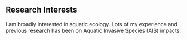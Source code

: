 

## Research Interests
I am broadly interested in aquatic ecology. Lots of my experience and previous research has been on Aquatic Invasive Species (AIS) impacts.
